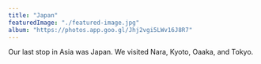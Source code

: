 ```yaml
---
title: "Japan"
featuredImage: "./featured-image.jpg"
album: "https://photos.app.goo.gl/Jhj2vgi5LWv16J8R7"
---
```

Our last stop in Asia was Japan. We visited Nara,  Kyoto, Oaaka, and Tokyo.
